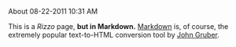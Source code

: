 About
08-22-2011 10:31 AM

This is a _Rizzo_ page, **but in Markdown.** [Markdown](http://daringfireball.net/projects/markdown/) is, of course, the extremely popular text-to-HTML conversion tool by [John Gruber](http://daringfireball.net/).
